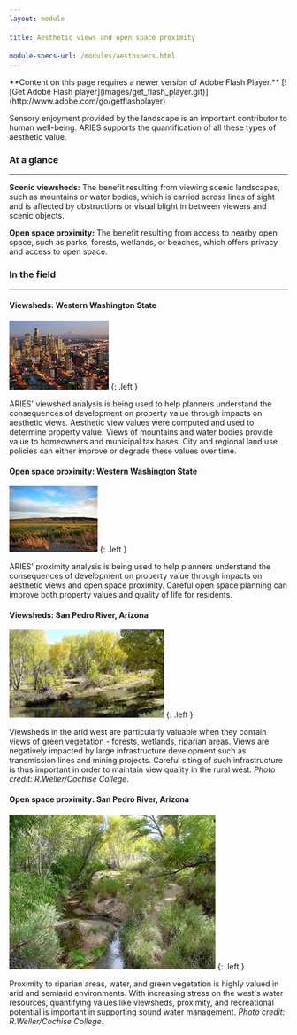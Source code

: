 ```yaml
---
layout: module

title: Aesthetic views and open space proximity

module-specs-url: /modules/aesthspecs.html
---
```

<div id="module-intro" markdown="1">

<object type="application/x-shockwave-flash" data="/flash/aesthetics.swf" markdown="1">
  <param name="quality" value="high" />
  <param name="wmode" value="opaque" />
  <param name="swfversion" value="6.0.65.0" />
  <param name="expressinstall" value="/flash/expressInstall.swf" />
  <param name="LOOP" value="false" />
**Content on this page requires a newer version of Adobe Flash Player.**
[![Get Adobe Flash player](images/get_flash_player.gif)](http://www.adobe.com/go/getflashplayer)
</object>

Sensory enjoyment provided by the landscape is an important contributor 
to human well-being. ARIES supports the quantification of all these types 
of aesthetic value.

</div>

<div id="module-at-a-glance" markdown="1">

### At a glance
----------------

**Scenic viewsheds:** The benefit resulting from viewing scenic
landscapes, such as mountains or water bodies, which is carried across
lines of sight and is affected by obstructions or visual blight in
between viewers and scenic objects.

**Open space proximity:** The benefit resulting from access to nearby
open space, such as parks, forests, wetlands, or beaches, which offers
privacy and access to open space.

</div>

<div id="module-in-the-field" markdown="1">

### In the field
-----------------

#### Viewsheds: Western Washington State

![](/images/seattle.jpg)
{: .left }

ARIES' viewshed analysis is being used to help planners understand the
consequences of development on property value through impacts on
aesthetic views. Aesthetic view values were computed and used to
determine property value. Views of mountains and water bodies provide
value to homeowners and municipal tax bases. City and regional land
use policies can either improve or degrade these values over time.

#### Open space proximity: Western Washington State

![](/images/EastWA.jpg)
{: .left }

ARIES' proximity analysis is being used to help planners understand
the consequences of development on property value through impacts on
aesthetic views and open space proximity.  Careful open space planning
can improve both property values and quality of life for residents.

#### Viewsheds: San Pedro River, Arizona

![](/images/6cgsan-pedro-leaves26a.jpg)
{: .left }

Viewsheds in the arid west are particularly valuable when they contain
views of green vegetation - forests, wetlands, riparian areas.  Views
are negatively impacted by large infrastructure development such as
transmission lines and mining projects.  Careful siting of such
infrastructure is thus important in order to maintain view quality in
the rural west. *Photo credit: R.Weller/Cochise College*.

#### Open space proximity: San Pedro River, Arizona

![](/images/san-pedro-leaves47a.jpg)
{: .left }

Proximity to riparian areas, water, and green vegetation is highly
valued in arid and semiarid environments.  With increasing stress on
the west's water resources, quantifying values like viewsheds,
proximity, and recreational potential is important in supporting sound
water management. *Photo credit: R.Weller/Cochise College*.

</div>

